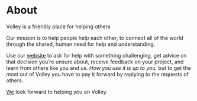 **About**
==
Volley is a friendly place for helping others 

Our mission is to help people help each other, to connect all of the world through the shared, human need for help and understanding.

Use our [website](https://volley.works) to ask for help with something challenging, get advice on that decision you’re unsure about, receive feedback on your project, and learn from others like you and us. *How you use it is up to you*, but to get the most out of Volley you have to pay it forward by replying to the requests of others. 

[We](https://github.com/VolleyIndustries/readme/blob/master/team.md) look forward to helping you on Volley. 




